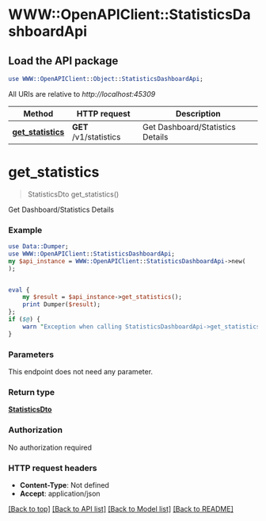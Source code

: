 # WWW::OpenAPIClient::StatisticsDashboardApi

## Load the API package
```perl
use WWW::OpenAPIClient::Object::StatisticsDashboardApi;
```

All URIs are relative to *http://localhost:45309*

Method | HTTP request | Description
------------- | ------------- | -------------
[**get_statistics**](StatisticsDashboardApi.md#get_statistics) | **GET** /v1/statistics | Get Dashboard/Statistics Details


# **get_statistics**
> StatisticsDto get_statistics()

Get Dashboard/Statistics Details

### Example
```perl
use Data::Dumper;
use WWW::OpenAPIClient::StatisticsDashboardApi;
my $api_instance = WWW::OpenAPIClient::StatisticsDashboardApi->new(
);


eval {
    my $result = $api_instance->get_statistics();
    print Dumper($result);
};
if ($@) {
    warn "Exception when calling StatisticsDashboardApi->get_statistics: $@\n";
}
```

### Parameters
This endpoint does not need any parameter.

### Return type

[**StatisticsDto**](StatisticsDto.md)

### Authorization

No authorization required

### HTTP request headers

 - **Content-Type**: Not defined
 - **Accept**: application/json

[[Back to top]](#) [[Back to API list]](../README.md#documentation-for-api-endpoints) [[Back to Model list]](../README.md#documentation-for-models) [[Back to README]](../README.md)

